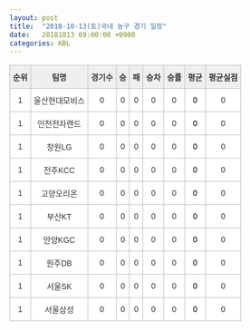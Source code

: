 ```yaml
---
layout: post
title:  "2018-10-13(토)국내 농구 경기 일정"
date:   20181013 09:00:00 +0900
categories: KBL
---
```


 <style type="text/css">
    .tg  {border-collapse:collapse;border-spacing:0;border-color:#ccc;}
    .tg td{font-family:Arial, sans-serif;font-size:14px;padding:10px 5px;border-style:solid;border-width:1px;overflow:hidden;word-break:normal;border-color:#ccc;color:#333;background-color:#fff;}
    .tg th{font-family:Arial, sans-serif;font-size:14px;font-weight:normal;padding:10px 5px;border-style:solid;border-width:1px;overflow:hidden;word-break:normal;border-color:#ccc;color:#333;background-color:#f0f0f0;}
    .tg .tg-jvag{background-color:#ffffff;color:#000000;border-color:#c0c0c0;text-align:center;vertical-align:middle}
    .tg .tg-wman{border-color:#c0c0c0;text-align:center;vertical-align:middle}
    .tg .tg-d14o{font-weight:bold;background-color:#efefef;border-color:#c0c0c0;text-align:center;vertical-align:middle}
    .tg .tg-qn23{color:#000000;border-color:#c0c0c0;text-align:center;vertical-align:middle}
    .tg .tg-50j8{background-color:#ffffff;border-color:#c0c0c0;text-align:center;vertical-align:middle}
    .tg .tg-fzdr{border-color:#c0c0c0;text-align:center;vertical-align:top}
    .tg .tg-hnyg{background-color:#ffffff;color:#000000;border-color:#c0c0c0;text-align:center;vertical-align:top}
</style>
<table class="tg">
  <tr>
    <th class="tg-d14o">순위</th>
    <th class="tg-d14o">팀명</th>
    <th class="tg-d14o">경기수</th>
    <th class="tg-d14o">승</th>
    <th class="tg-d14o">패</th>
    <th class="tg-d14o">승차</th>
    <th class="tg-d14o">승률</th>
    <th class="tg-d14o">평균</th>
    <th class="tg-d14o">평균실점</th>
  </tr>
<tr>
    <td class="tg-50j8">1</td>
    <td class="tg-50j8">울산현대모비스</td>
    <td class="tg-50j8">0</td>
    <td class="tg-50j8">0</td>
    <td class="tg-50j8">0</td>
    <td class="tg-50j8">0</td>
    <td class="tg-50j8">0</td>
    <td class="tg-jvag">0</td>
    <td class="tg-50j8">0</td>
</tr>
<tr>
    <td class="tg-50j8">1</td>
    <td class="tg-50j8">인천전자랜드</td>
    <td class="tg-50j8">0</td>
    <td class="tg-50j8">0</td>
    <td class="tg-50j8">0</td>
    <td class="tg-50j8">0</td>
    <td class="tg-50j8">0</td>
    <td class="tg-jvag">0</td>
    <td class="tg-50j8">0</td>
</tr>
<tr>
    <td class="tg-50j8">1</td>
    <td class="tg-50j8">창원LG</td>
    <td class="tg-50j8">0</td>
    <td class="tg-50j8">0</td>
    <td class="tg-50j8">0</td>
    <td class="tg-50j8">0</td>
    <td class="tg-50j8">0</td>
    <td class="tg-jvag">0</td>
    <td class="tg-50j8">0</td>
</tr>
<tr>
    <td class="tg-50j8">1</td>
    <td class="tg-50j8">전주KCC</td>
    <td class="tg-50j8">0</td>
    <td class="tg-50j8">0</td>
    <td class="tg-50j8">0</td>
    <td class="tg-50j8">0</td>
    <td class="tg-50j8">0</td>
    <td class="tg-jvag">0</td>
    <td class="tg-50j8">0</td>
</tr>
<tr>
    <td class="tg-50j8">1</td>
    <td class="tg-50j8">고양오리온</td>
    <td class="tg-50j8">0</td>
    <td class="tg-50j8">0</td>
    <td class="tg-50j8">0</td>
    <td class="tg-50j8">0</td>
    <td class="tg-50j8">0</td>
    <td class="tg-jvag">0</td>
    <td class="tg-50j8">0</td>
</tr>
<tr>
    <td class="tg-50j8">1</td>
    <td class="tg-50j8">부산KT</td>
    <td class="tg-50j8">0</td>
    <td class="tg-50j8">0</td>
    <td class="tg-50j8">0</td>
    <td class="tg-50j8">0</td>
    <td class="tg-50j8">0</td>
    <td class="tg-jvag">0</td>
    <td class="tg-50j8">0</td>
</tr>
<tr>
    <td class="tg-50j8">1</td>
    <td class="tg-50j8">안양KGC</td>
    <td class="tg-50j8">0</td>
    <td class="tg-50j8">0</td>
    <td class="tg-50j8">0</td>
    <td class="tg-50j8">0</td>
    <td class="tg-50j8">0</td>
    <td class="tg-jvag">0</td>
    <td class="tg-50j8">0</td>
</tr>
<tr>
    <td class="tg-50j8">1</td>
    <td class="tg-50j8">원주DB</td>
    <td class="tg-50j8">0</td>
    <td class="tg-50j8">0</td>
    <td class="tg-50j8">0</td>
    <td class="tg-50j8">0</td>
    <td class="tg-50j8">0</td>
    <td class="tg-jvag">0</td>
    <td class="tg-50j8">0</td>
</tr>
<tr>
    <td class="tg-50j8">1</td>
    <td class="tg-50j8">서울SK</td>
    <td class="tg-50j8">0</td>
    <td class="tg-50j8">0</td>
    <td class="tg-50j8">0</td>
    <td class="tg-50j8">0</td>
    <td class="tg-50j8">0</td>
    <td class="tg-jvag">0</td>
    <td class="tg-50j8">0</td>
</tr>
<tr>
    <td class="tg-50j8">1</td>
    <td class="tg-50j8">서울삼성</td>
    <td class="tg-50j8">0</td>
    <td class="tg-50j8">0</td>
    <td class="tg-50j8">0</td>
    <td class="tg-50j8">0</td>
    <td class="tg-50j8">0</td>
    <td class="tg-jvag">0</td>
    <td class="tg-50j8">0</td>
</tr>
</table>